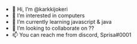 - 👋 Hi, I’m @karkkijokeri
- 👀 I’m interested in computers
- 🌱 I’m currently learning javascript & java
- 💞️ I’m looking to collaborate on ??
- 📫 You can reach me from discord, Sprisa#0001

<!---
karkkijokeri/karkkijokeri is a ✨ special ✨ repository because its `README.md` (this file) appears on your GitHub profile.
You can click the Preview link to take a look at your changes.
--->
